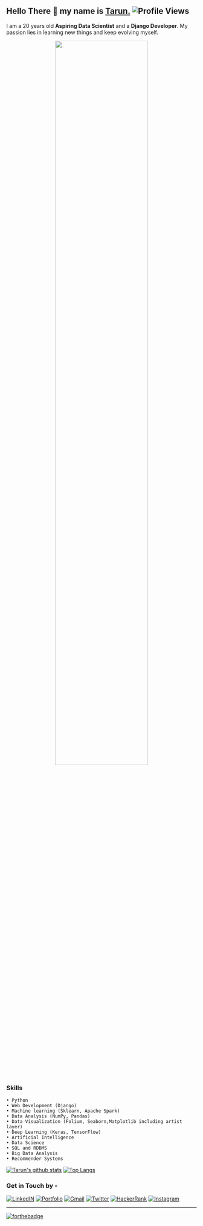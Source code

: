 ## Hello There 👋 my name is <a href="http://kambojtarun.pythonanywhere.com/">Tarun.</a>  ![Profile Views](https://komarev.com/ghpvc/?username=Tarun-Kamboj&style=flat-square&color=4287f5)
I am a 20 years old **Aspiring Data Scientist** and a **Django Developer**. My passion lies in learning new things and keep evolving myself.
<p align="center">
  <a href="http://kambojtarun.pythonanywhere.com/"><img src="https://mack-1999.github.io/Makarand-Nikam-Portfolio/img/Banner/home-img.jpg" width="70%"></a>
</p>

### Skills 
    • Python
    • Web Development (Django)
    • Machine learning (Sklearn, Apache Spark) 
    • Data Analysis (NumPy, Pandas)
    • Data Visualization (Folium, Seaborn,Matplotlib including artist layer)
    • Deep Learning (Keras, TensorFlow)
    • Artificial Intelligence
    • Data Science
    • SQL and RDBMS
    • Big Data Analysis
    • Recommender Systems
    
[![Tarun's github stats](https://github-readme-stats.vercel.app/api?username=Tarun-Kamboj&hide=stars&show_icons=true)](https://github.com/Tarun-Kamboj/github-readme-stats)
[![Top Langs](https://github-readme-stats.vercel.app/api/top-langs/?username=Tarun-Kamboj&layout=compact)](https://github.com/Tarun-Kamboj/github-readme-stats)

### Get in Touch by -

[![LinkedIN](https://img.shields.io/badge/LinkedIn--0077B5?style=for-the-badge&logo=LinkedIn)](https://www.linkedin.com/in/kambojtarun)
[![Portfolio](https://img.shields.io/badge/Portfolio--b25ef7?style=for-the-badge&logo=JSON+Web+Tokens)](https://kambojtarun.pythonanywhere.com/)
[![Gmail](https://img.shields.io/badge/Email_Me--D14836?style=for-the-badge&logo=Gmail)](mailto:kambojtarun02@gmail.com)
[![Twitter](https://img.shields.io/badge/Twitter--1DA1F2?style=for-the-badge&logo=Twitter)](https://twitter.com/kamboj_tarun_02)
[![HackerRank](https://img.shields.io/badge/HackerRank--2EC866?style=for-the-badge&logo=Hackerrank)](https://www.hackerrank.com/Eternal_)
[![Instagram](https://img.shields.io/badge/Instagram--E4405F?style=for-the-badge&logo=Instagram)](https://www.instagram.com/___.t_a_r_u_n.___/)
<hr>

[![forthebadge](https://forthebadge.com/images/badges/built-with-love.svg)](http://kambojtarun.pythonanywhere.com/)
